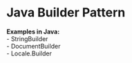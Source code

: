 <h1>Java Builder Pattern</h1>
<p><b>Examples in Java:</b></br>
- StringBuilder</br>
- DocumentBuilder</br>
- Locale.Builder</p>
